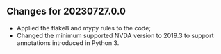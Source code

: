 ## Changes for 20230727.0.0

* Applied the flake8 and mypy rules to the code;
* Changed the minimum supported NVDA version to 2019.3 to support annotations introduced in Python 3.

